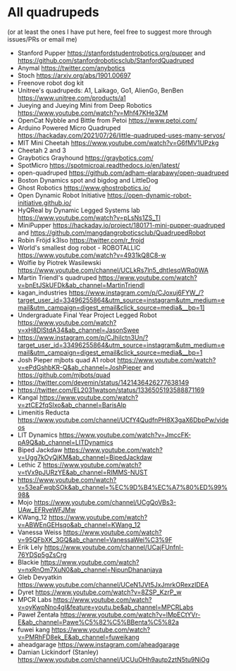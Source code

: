 # All quadrupeds 
(or at least the ones I have put here, feel free to suggest more through issues/PRs or email me)

- Stanford Pupper https://stanfordstudentrobotics.org/pupper and https://github.com/stanfordroboticsclub/StanfordQuadruped
- Anymal https://twitter.com/anybotics
- Stoch https://arxiv.org/abs/1901.00697
- Freenove robot dog kit
- Unitree's quadrupeds: A1, Laikago, Go1, AlienGo, BenBen https://www.unitree.com/products/a1
- Jueying and Jueying Mini from Deep Robotics https://www.youtube.com/watch?v=Mhf47KHe3ZM
- OpenCat Nybble and Bittle from Petoi https://www.petoi.com/
- Arduino Powered Micro Quadruped https://hackaday.com/2021/07/26/little-quadruped-uses-many-servos/
- MIT Mini Cheetah https://www.youtube.com/watch?v=G6fMV1UPzkg
- Cheetah 2 and 3
- Graybotics Grayhound https://graybotics.com/
- SpotMicro https://spotmicroai.readthedocs.io/en/latest/
- open-quadruped https://github.com/adham-elarabawy/open-quadruped
- Boston Dynamics spot and bigdog and LittleDog
- Ghost Robotics https://www.ghostrobotics.io/
- Open Dynamic Robot Initiative https://open-dynamic-robot-initiative.github.io/
- HyQReal by Dynamic Legged Systems lab https://www.youtube.com/watch?v=pLsNs1ZS_TI
- MiniPupper https://hackaday.io/project/180171-mini-pupper-quadruped and https://github.com/mangdangroboticsclub/QuadrupedRobot
- Robin Fröjd k3lso https://twitter.com/r_frojd
- World's smallest dog robot - ROBOTALLIC https://www.youtube.com/watch?v=4931kQ8C8-w
- Wolfie by Piotrek Wasilewski https://www.youtube.com/channel/UCLkRs7ln5_dhtIesqWRq0WA
- Martin Triendl's quadruped https://www.youtube.com/watch?v=bnEtJSkUFDk&ab_channel=MartinTriendl
- kagan_industries https://www.instagram.com/p/CJoxuj6FYW_/?target_user_id=33496255864&utm_source=instagram&utm_medium=email&utm_campaign=digest_email&click_source=media&__bp=1]
- Undergraduate Final Year Project Legged Robot https://www.youtube.com/watch?v=xH8DlStdA34&ab_channel=JasonSwee
- https://www.instagram.com/p/CJhiIctn3Un/?target_user_id=33496255864&utm_source=instagram&utm_medium=email&utm_campaign=digest_email&click_source=media&__bp=1
- Josh Pieper mjbots quad A1 robot https://www.youtube.com/watch?v=ePdGshbKR-Q&ab_channel=JoshPieper and https://github.com/mjbots/quad
- https://twitter.com/devemin/status/1421436426277638149
- https://twitter.com/EL2031watson/status/1336505193588871169
- Kangal https://www.youtube.com/watch?v=ztCE2fqSIxo&ab_channel=BarisAlp
- Limenitis Reducta https://www.youtube.com/channel/UCfY4QudfnPH8X3gaX6DbpPw/videos
- LIT Dynamics https://www.youtube.com/watch?v=JmccFK-pA9Q&ab_channel=LITDynamics
- Biped Jackdaw https://www.youtube.com/watch?v=Ugg7kOyQjKM&ab_channel=BipedJackdaw
- Lethic Z https://www.youtube.com/watch?v=tVx9pJURzYE&ab_channel=RIMMS-NUST
- https://www.youtube.com/watch?v=53eaFwqbSOk&ab_channel=%EC%9D%B4%EC%A7%80%ED%99%98&
- Mojo https://www.youtube.com/channel/UCgQoVBs3-UAw_EFRveWFJMw
- KWang_12 https://www.youtube.com/watch?v=ABWEnGEHsqo&ab_channel=KWang_12
- Vanessa Weiss https://www.youtube.com/watch?v=95QFbXK_3GQ&ab_channel=VanessaWei%C3%9F
- Erik Lely https://www.youtube.com/channel/UCajFUnfnl-76YDSp5gZsCrg
- Blackie https://www.youtube.com/watch?v=nxRnOm7XuN0&ab_channel=NipunDhananjaya
- Gleb Devyatkin https://www.youtube.com/channel/UCeN1JVt5JxJmrkORexzIDEA
- Dyret https://www.youtube.com/watch?v=8ZSP_KzrP_w
- MPCR Labs https://www.youtube.com/watch?v=oyKwpNno4gI&feature=youtu.be&ab_channel=MPCRLabs
- Paweł Żentała https://www.youtube.com/watch?v=lMpECtYVr-E&ab_channel=Pawe%C5%82%C5%BBenta%C5%82a
- fuwei kang https://www.youtube.com/watch?v=PMRhFD8ek_E&ab_channel=fuweikang
- aheadgarage https://www.instagram.com/aheadgarage
- Damian Lickindorf (Stanley) https://www.youtube.com/channel/UCUuOHh9autp2ztN5tu9NiOg